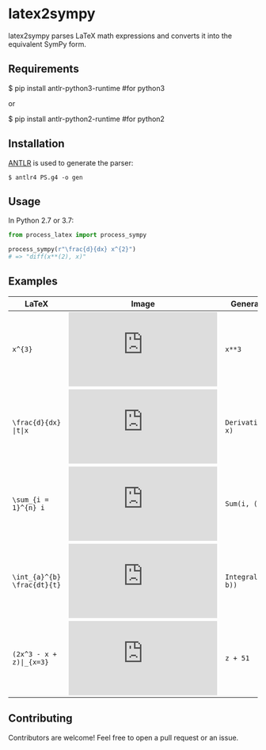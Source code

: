 # latex2sympy

latex2sympy parses LaTeX math expressions and converts it into the
equivalent SymPy form.

## Requirements
$ pip install antlr-python3-runtime  #for python3

or 

$ pip install antlr-python2-runtime #for python2
## Installation

[ANTLR](http://www.antlr.org/) is used to generate the parser:

```
$ antlr4 PS.g4 -o gen
```

## Usage

In Python 2.7 or 3.7:

```python
from process_latex import process_sympy

process_sympy(r"\frac{d}{dx} x^{2}")
# => "diff(x**(2), x)"
```

## Examples

|LaTeX|Image|Generated SymPy|
|-----|-----|---------------|
|`x^{3}`|![](https://latex.codecogs.com/gif.latex?%5CLARGE%20x%5E%7B3%7D)| `x**3`|
|`\frac{d}{dx} \|t\|x`|![](https://latex.codecogs.com/gif.latex?%5CLARGE%20%5Cfrac%7Bd%7D%7Bdx%7D%20%7Ct%7Cx)|`Derivative(x*Abs(t), x)`|
|`\sum_{i = 1}^{n} i`|![](https://latex.codecogs.com/gif.latex?%5CLARGE%20%5Csum_%7Bi%20%3D%201%7D%5E%7Bn%7D%20i)|`Sum(i, (i, 1, n))`|
|`\int_{a}^{b} \frac{dt}{t}`|![](https://latex.codecogs.com/gif.latex?%5CLARGE%20%5Cint_%7Ba%7D%5E%7Bb%7D%20%5Cfrac%7Bdt%7D%7Bt%7D)|`Integral(1/t, (t, a, b))`|
|`(2x^3 - x + z)\|_{x=3}`|![](https://latex.codecogs.com/gif.latex?%5CLARGE%20%282x%5E3%20-%20x%20&plus;%20z%29%7C_%7Bx%3D3%7D)|`z + 51`

## Contributing

Contributors are welcome! Feel free to open a pull request
or an issue.
